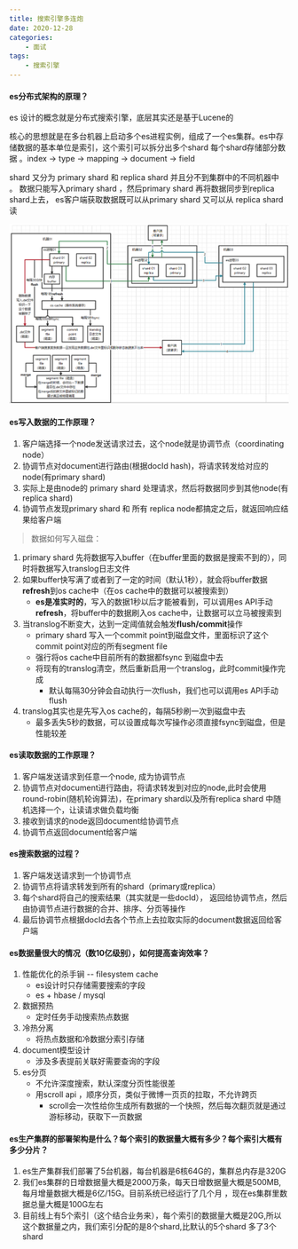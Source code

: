 ```yaml
---
title: 搜索引擎多连炮
date: 2020-12-28
categories:
    - 面试
tags:
    - 搜索引擎
---
```


#### es分布式架构的原理？ 

es 设计的概念就是分布式搜索引擎，底层其实还是基于Lucene的

核心的思想就是在多台机器上启动多个es进程实例，组成了一个es集群。es中存储数据的基本单位是索引，这个索引可以拆分出多个shard
每个shard存储部分数据 。index -> type -> mapping -> document -> field

shard 又分为 primary shard 和 replica shard 并且分不到集群中的不同机器中 。 数据只能写入primary shard ，然后primary shard 
再将数据同步到replica shard上去， es客户端获取数据既可以从primary shard 又可以从 replica shard 读


![es读写数据原理](/images/面试/es读写数据原理.png)

#### es写入数据的工作原理？
1. 客户端选择一个node发送请求过去，这个node就是协调节点（coordinating node）
2. 协调节点对document进行路由(根据docId hash)，将请求转发给对应的node(有primary shard)
3. 实际上是由node的 primary shard 处理请求，然后将数据同步到其他node(有replica shard)
4. 协调节点发现primary shard 和 所有 replica node都搞定之后，就返回响应结果给客户端

> 数据如何写入磁盘：
1. primary shard 先将数据写入buffer（在buffer里面的数据是搜索不到的），同时将数据写入translog日志文件
2. 如果buffer快写满了或者到了一定的时间（默认1秒），就会将buffer数据**refresh**到os cache中（在os cache中的数据可以被搜索到）
    * **es是准实时的**，写入的数据1秒以后才能被看到，可以调用es API手动**refresh**，将buffer中的数据刷入os cache中，让数据可以立马被搜索到
3. 当translog不断变大，达到一定阈值就会触发**flush/commit**操作
    * primary shard 写入一个commit point到磁盘文件，里面标识了这个commit point对应的所有segment file
    * 强行将os cache中目前所有的数据都fsync 到磁盘中去
    * 将现有的translog清空，然后重新启用一个translog，此时commit操作完成
        * 默认每隔30分钟会自动执行一次flush，我们也可以调用es API手动flush
4. translog其实也是先写入os cache的，每隔5秒刷一次到磁盘中去
    * 最多丢失5秒的数据，可以设置成每次写操作必须直接fsync到磁盘，但是性能较差


#### es读取数据的工作原理？
1. 客户端发送请求到任意一个node, 成为协调节点
2. 协调节点对document进行路由，将请求转发到对应的node,此时会使用round-robin(随机轮询算法)，在primary shard以及所有replica
shard 中随机选择一个，让读请求做负载均衡
3. 接收到请求的node返回document给协调节点
4. 协调节点返回document给客户端

#### es搜索数据的过程？
1. 客户端发送请求到一个协调节点
2. 协调节点将请求转发到所有的shard（primary或replica）
3. 每个shard将自己的搜索结果（其实就是一些docId）， 返回给协调节点，然后由协调节点进行数据的合并、排序、分页等操作
4. 最后协调节点根据docId去各个节点上去拉取实际的document数据返回给客户端

#### es数据量很大的情况（数10亿级别），如何提高查询效率？
1. 性能优化的杀手锏 -- filesystem cache
   * es设计时只存储需要搜索的字段
   * es + hbase / mysql
2. 数据预热
   * 定时任务手动搜索热点数据
3. 冷热分离
   * 将热点数据和冷数据分索引存储
4. document模型设计
   * 涉及多表提前关联好需要查询的字段
5. es分页
    * 不允许深度搜索，默认深度分页性能很差
    * 用scroll api ，顺序分页，类似于微博一页页的拉取，不允许跨页
        * scroll会一次性给你生成所有数据的一个快照，然后每次翻页就是通过游标移动，获取下一页数据

#### es生产集群的部署架构是什么？每个索引的数据量大概有多少？每个索引大概有多少分片？
1. es生产集群我们部署了5台机器，每台机器是6核64G的，集群总内存是320G
2. 我们es集群的日增数据量大概是2000万条，每天日增数据量大概是500MB,每月增量数据大概是6亿/15G。目前系统已经运行了几个月
，现在es集群里数据总量大概是100G左右
3. 目前线上有5个索引（这个结合业务来），每个索引的数据量大概是20G,所以这个数据量之内，我们索引分配的是8个shard,比默认的5个shard
多了3个shard
